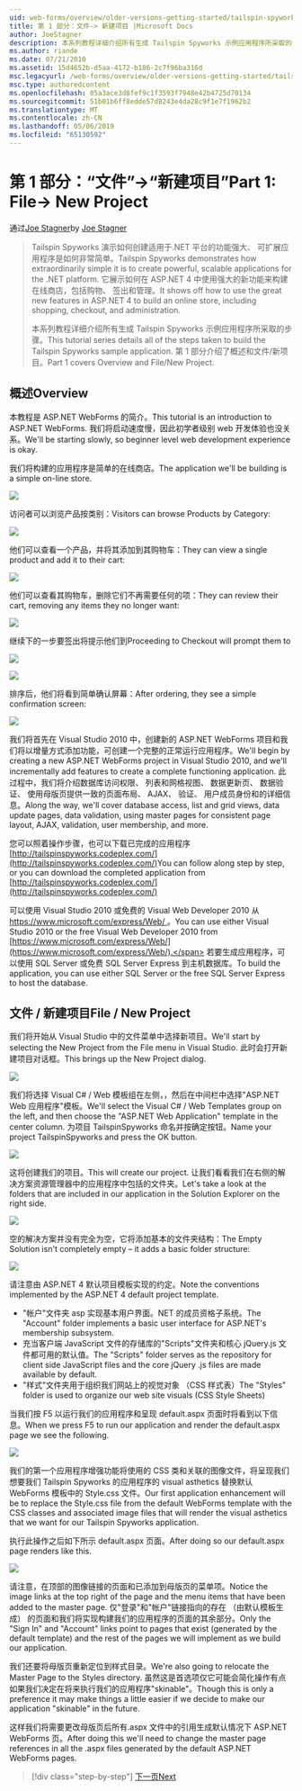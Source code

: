 ```yaml
---
uid: web-forms/overview/older-versions-getting-started/tailspin-spyworks/tailspin-spyworks-part-1
title: 第 1 部分：文件-> 新建项目 |Microsoft Docs
author: JoeStagner
description: 本系列教程详细介绍所有生成 Tailspin Spyworks 示例应用程序所采取的步骤。 第 1 部分介绍了概述和文件/新项目。
ms.author: riande
ms.date: 07/21/2010
ms.assetid: 15d4652b-d5aa-4172-b186-2c7f96ba316d
msc.legacyurl: /web-forms/overview/older-versions-getting-started/tailspin-spyworks/tailspin-spyworks-part-1
msc.type: authoredcontent
ms.openlocfilehash: 05a3ace3d8fef9c1f3593f7948e42b4725d70134
ms.sourcegitcommit: 51b01b6ff8edde57d8243e4da28c9f1e7f1962b2
ms.translationtype: MT
ms.contentlocale: zh-CN
ms.lasthandoff: 05/06/2019
ms.locfileid: "65130592"
---
```

# <a name="part-1-file--new-project"></a><span data-ttu-id="8d74f-104">第 1 部分：“文件”->“新建项目”</span><span class="sxs-lookup"><span data-stu-id="8d74f-104">Part 1: File-> New Project</span></span>

<span data-ttu-id="8d74f-105">通过[Joe Stagner](https://github.com/JoeStagner)</span><span class="sxs-lookup"><span data-stu-id="8d74f-105">by [Joe Stagner](https://github.com/JoeStagner)</span></span>

> <span data-ttu-id="8d74f-106">Tailspin Spyworks 演示如何创建适用于.NET 平台的功能强大、 可扩展应用程序是如何非常简单。</span><span class="sxs-lookup"><span data-stu-id="8d74f-106">Tailspin Spyworks demonstrates how extraordinarily simple it is to create powerful, scalable applications for the .NET platform.</span></span> <span data-ttu-id="8d74f-107">它展示如何在 ASP.NET 4 中使用强大的新功能来构建在线商店，包括购物、 签出和管理。</span><span class="sxs-lookup"><span data-stu-id="8d74f-107">It shows off how to use the great new features in ASP.NET 4 to build an online store, including shopping, checkout, and administration.</span></span>
> 
> <span data-ttu-id="8d74f-108">本系列教程详细介绍所有生成 Tailspin Spyworks 示例应用程序所采取的步骤。</span><span class="sxs-lookup"><span data-stu-id="8d74f-108">This tutorial series details all of the steps taken to build the Tailspin Spyworks sample application.</span></span> <span data-ttu-id="8d74f-109">第 1 部分介绍了概述和文件/新项目。</span><span class="sxs-lookup"><span data-stu-id="8d74f-109">Part 1 covers Overview and File/New Project.</span></span>

## <a id="_Toc260221666"></a>  <span data-ttu-id="8d74f-110">概述</span><span class="sxs-lookup"><span data-stu-id="8d74f-110">Overview</span></span>

<span data-ttu-id="8d74f-111">本教程是 ASP.NET WebForms 的简介。</span><span class="sxs-lookup"><span data-stu-id="8d74f-111">This tutorial is an introduction to ASP.NET WebForms.</span></span> <span data-ttu-id="8d74f-112">我们将启动速度慢，因此初学者级别 web 开发体验也没关系。</span><span class="sxs-lookup"><span data-stu-id="8d74f-112">We'll be starting slowly, so beginner level web development experience is okay.</span></span>

<span data-ttu-id="8d74f-113">我们将构建的应用程序是简单的在线商店。</span><span class="sxs-lookup"><span data-stu-id="8d74f-113">The application we'll be building is a simple on-line store.</span></span>

![](tailspin-spyworks-part-1/_static/image1.jpg)

<span data-ttu-id="8d74f-114">访问者可以浏览产品按类别：</span><span class="sxs-lookup"><span data-stu-id="8d74f-114">Visitors can browse Products by Category:</span></span>

![](tailspin-spyworks-part-1/_static/image2.jpg)

<span data-ttu-id="8d74f-115">他们可以查看一个产品，并将其添加到其购物车：</span><span class="sxs-lookup"><span data-stu-id="8d74f-115">They can view a single product and add it to their cart:</span></span>

![](tailspin-spyworks-part-1/_static/image3.jpg)

<span data-ttu-id="8d74f-116">他们可以查看其购物车，删除它们不再需要任何的项：</span><span class="sxs-lookup"><span data-stu-id="8d74f-116">They can review their cart, removing any items they no longer want:</span></span>

![](tailspin-spyworks-part-1/_static/image4.jpg)

<span data-ttu-id="8d74f-117">继续下的一步要签出将提示他们到</span><span class="sxs-lookup"><span data-stu-id="8d74f-117">Proceeding to Checkout will prompt them to</span></span>

![](tailspin-spyworks-part-1/_static/image5.jpg)

![](tailspin-spyworks-part-1/_static/image6.jpg)

<span data-ttu-id="8d74f-118">排序后，他们将看到简单确认屏幕：</span><span class="sxs-lookup"><span data-stu-id="8d74f-118">After ordering, they see a simple confirmation screen:</span></span>

![](tailspin-spyworks-part-1/_static/image7.jpg)

<span data-ttu-id="8d74f-119">我们将首先在 Visual Studio 2010 中，创建新的 ASP.NET WebForms 项目和我们将以增量方式添加功能，可创建一个完整的正常运行应用程序。</span><span class="sxs-lookup"><span data-stu-id="8d74f-119">We'll begin by creating a new ASP.NET WebForms project in Visual Studio 2010, and we'll incrementally add features to create a complete functioning application.</span></span> <span data-ttu-id="8d74f-120">此过程中，我们将介绍数据库访问权限、 列表和网格视图、 数据更新页、 数据验证、 使用母版页提供一致的页面布局、 AJAX、 验证、 用户成员身份和的详细信息。</span><span class="sxs-lookup"><span data-stu-id="8d74f-120">Along the way, we'll cover database access, list and grid views, data update pages, data validation, using master pages for consistent page layout, AJAX, validation, user membership, and more.</span></span>

<span data-ttu-id="8d74f-121">您可以照着操作步骤，也可以下载已完成的应用程序 [http://tailspinspyworks.codeplex.com/](http://tailspinspyworks.codeplex.com/)</span><span class="sxs-lookup"><span data-stu-id="8d74f-121">You can follow along step by step, or you can download the completed application from [http://tailspinspyworks.codeplex.com/](http://tailspinspyworks.codeplex.com/)</span></span>

<span data-ttu-id="8d74f-122">可以使用 Visual Studio 2010 或免费的 Visual Web Developer 2010 从[ https://www.microsoft.com/express/Web/ ](https://www.microsoft.com/express/Web/)。</span><span class="sxs-lookup"><span data-stu-id="8d74f-122">You can use either Visual Studio 2010 or the free Visual Web Developer 2010 from [https://www.microsoft.com/express/Web/](https://www.microsoft.com/express/Web/).</span></span> <span data-ttu-id="8d74f-123">若要生成应用程序，可以使用 SQL Server 或免费 SQL Server Express 到主机数据库。</span><span class="sxs-lookup"><span data-stu-id="8d74f-123">To build the application, you can use either SQL Server or the free SQL Server Express to host the database.</span></span>

## <a id="_Toc260221667"></a>  <span data-ttu-id="8d74f-124">文件 / 新建项目</span><span class="sxs-lookup"><span data-stu-id="8d74f-124">File / New Project</span></span>

<span data-ttu-id="8d74f-125">我们将开始从 Visual Studio 中的文件菜单中选择新项目。</span><span class="sxs-lookup"><span data-stu-id="8d74f-125">We'll start by selecting the New Project from the File menu in Visual Studio.</span></span> <span data-ttu-id="8d74f-126">此时会打开新建项目对话框。</span><span class="sxs-lookup"><span data-stu-id="8d74f-126">This brings up the New Project dialog.</span></span>

![](tailspin-spyworks-part-1/_static/image8.jpg)

<span data-ttu-id="8d74f-127">我们将选择 Visual C# / Web 模板组在左侧，，然后在中间栏中选择"ASP.NET Web 应用程序"模板。</span><span class="sxs-lookup"><span data-stu-id="8d74f-127">We'll select the Visual C# / Web Templates group on the left, and then choose the "ASP.NET Web Application" template in the center column.</span></span> <span data-ttu-id="8d74f-128">为项目 TailspinSpyworks 命名并按确定按钮。</span><span class="sxs-lookup"><span data-stu-id="8d74f-128">Name your project TailspinSpyworks and press the OK button.</span></span>

![](tailspin-spyworks-part-1/_static/image9.jpg)

<span data-ttu-id="8d74f-129">这将创建我们的项目。</span><span class="sxs-lookup"><span data-stu-id="8d74f-129">This will create our project.</span></span> <span data-ttu-id="8d74f-130">让我们看看我们在右侧的解决方案资源管理器中的应用程序中包括的文件夹。</span><span class="sxs-lookup"><span data-stu-id="8d74f-130">Let's take a look at the folders that are included in our application in the Solution Explorer on the right side.</span></span>

![](tailspin-spyworks-part-1/_static/image10.jpg)

<span data-ttu-id="8d74f-131">空的解决方案并没有完全为空，它将添加基本的文件夹结构：</span><span class="sxs-lookup"><span data-stu-id="8d74f-131">The Empty Solution isn't completely empty – it adds a basic folder structure:</span></span>

![](tailspin-spyworks-part-1/_static/image1.png)

<span data-ttu-id="8d74f-132">请注意由 ASP.NET 4 默认项目模板实现的约定。</span><span class="sxs-lookup"><span data-stu-id="8d74f-132">Note the conventions implemented by the ASP.NET 4 default project template.</span></span>

- <span data-ttu-id="8d74f-133">"帐户"文件夹 asp 实现基本用户界面。NET 的成员资格子系统。</span><span class="sxs-lookup"><span data-stu-id="8d74f-133">The "Account" folder implements a basic user interface for ASP.NET's membership subsystem.</span></span>
- <span data-ttu-id="8d74f-134">充当客户端 JavaScript 文件的存储库的"Scripts"文件夹和核心 jQuery.js 文件都可用的默认值。</span><span class="sxs-lookup"><span data-stu-id="8d74f-134">The "Scripts" folder serves as the repository for client side JavaScript files and the core jQuery .js files are made available by default.</span></span>
- <span data-ttu-id="8d74f-135">"样式"文件夹用于组织我们网站上的视觉对象 （CSS 样式表）</span><span class="sxs-lookup"><span data-stu-id="8d74f-135">The "Styles" folder is used to organize our web site visuals (CSS Style Sheets)</span></span>

<span data-ttu-id="8d74f-136">当我们按 F5 以运行我们的应用程序和呈现 default.aspx 页面时将看到以下信息。</span><span class="sxs-lookup"><span data-stu-id="8d74f-136">When we press F5 to run our application and render the default.aspx page we see the following.</span></span>

![](tailspin-spyworks-part-1/_static/image11.jpg)

<span data-ttu-id="8d74f-137">我们的第一个应用程序增强功能将使用的 CSS 类和关联的图像文件，将呈现我们想要我们 Tailspin Spyworks 的应用程序的 visual asthetics 替换默认 WebForms 模板中的 Style.css 文件。</span><span class="sxs-lookup"><span data-stu-id="8d74f-137">Our first application enhancement will be to replace the Style.css file from the default WebForms template with the CSS classes and associated image files that will render the visual asthetics that we want for our Tailspin Spyworks application.</span></span>

<span data-ttu-id="8d74f-138">执行此操作之后如下所示 default.aspx 页面。</span><span class="sxs-lookup"><span data-stu-id="8d74f-138">After doing so our default.aspx page renders like this.</span></span>

![](tailspin-spyworks-part-1/_static/image12.jpg)

<span data-ttu-id="8d74f-139">请注意，在顶部的图像链接的页面和已添加到母版页的菜单项。</span><span class="sxs-lookup"><span data-stu-id="8d74f-139">Notice the image links at the top right of the page and the menu items that have been added to the master page.</span></span> <span data-ttu-id="8d74f-140">仅"登录"和"帐户"链接指向的存在 （由默认模板生成） 的页面和我们将实现构建我们的应用程序的页面的其余部分。</span><span class="sxs-lookup"><span data-stu-id="8d74f-140">Only the "Sign In" and "Account" links point to pages that exist (generated by the default template) and the rest of the pages we will implement as we build our application.</span></span>

<span data-ttu-id="8d74f-141">我们还要将母版页重新定位到样式目录。</span><span class="sxs-lookup"><span data-stu-id="8d74f-141">We're also going to relocate the Master Page to the Styles directory.</span></span> <span data-ttu-id="8d74f-142">虽然这是首选项仅它可能会简化操作有点如果我们决定在将来执行我们的应用程序"skinable"。</span><span class="sxs-lookup"><span data-stu-id="8d74f-142">Though this is only a preference it may make things a little easier if we decide to make our application "skinable" in the future.</span></span>

<span data-ttu-id="8d74f-143">这样我们将需要更改母版页后所有.aspx 文件中的引用生成默认情况下 ASP.NET WebForms 页。</span><span class="sxs-lookup"><span data-stu-id="8d74f-143">After doing this we'll need to change the master page references in all the .aspx files generated by the default ASP.NET WebForms pages.</span></span>

> [!div class="step-by-step"]
> [<span data-ttu-id="8d74f-144">下一页</span><span class="sxs-lookup"><span data-stu-id="8d74f-144">Next</span></span>](tailspin-spyworks-part-2.md)

